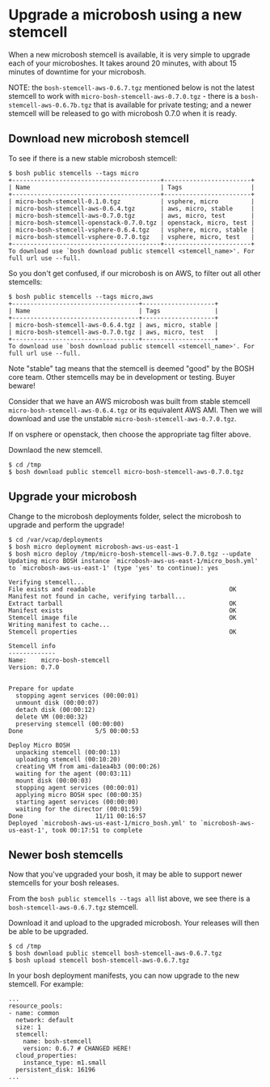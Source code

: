 # Upgrade a microbosh using a new stemcell

When a new microbosh stemcell is available, it is very simple to upgrade each of your microboshes. It takes around 20 minutes, with about 15 minutes of downtime for your microbosh.

NOTE: the `bosh-stemcell-aws-0.6.7.tgz` mentioned below is not the latest stemcell to work with `micro-bosh-stemcell-aws-0.7.0.tgz` - there is a `bosh-stemcell-aws-0.6.7b.tgz` that is available for private testing; and a newer stemcell will be released to go with microbosh 0.7.0 when it is ready.

## Download new microbosh stemcell

To see if there is a new stable microbosh stemcell:

```
$ bosh public stemcells --tags micro
+-----------------------------------------+------------------------+
| Name                                    | Tags                   |
+-----------------------------------------+------------------------+
| micro-bosh-stemcell-0.1.0.tgz           | vsphere, micro         |
| micro-bosh-stemcell-aws-0.6.4.tgz       | aws, micro, stable     |
| micro-bosh-stemcell-aws-0.7.0.tgz       | aws, micro, test       |
| micro-bosh-stemcell-openstack-0.7.0.tgz | openstack, micro, test |
| micro-bosh-stemcell-vsphere-0.6.4.tgz   | vsphere, micro, stable |
| micro-bosh-stemcell-vsphere-0.7.0.tgz   | vsphere, micro, test   |
+-----------------------------------------+------------------------+
To download use `bosh download public stemcell <stemcell_name>'. For full url use --full.
```

So you don't get confused, if our microbosh is on AWS, to filter out all other stemcells:

```
$ bosh public stemcells --tags micro,aws
+-----------------------------------+--------------------+
| Name                              | Tags               |
+-----------------------------------+--------------------+
| micro-bosh-stemcell-aws-0.6.4.tgz | aws, micro, stable |
| micro-bosh-stemcell-aws-0.7.0.tgz | aws, micro, test   |
+-----------------------------------+--------------------+
To download use `bosh download public stemcell <stemcell_name>'. For full url use --full.
```

Note "stable" tag means that the stemcell is deemed "good" by the BOSH core team. Other stemcells may be in development or testing. Buyer beware!

Consider that we have an AWS microbosh was built from stable stemcell `micro-bosh-stemcell-aws-0.6.4.tgz` or its equivalent AWS AMI. Then we will download and use the unstable `micro-bosh-stemcell-aws-0.7.0.tgz`.

If on vsphere or openstack, then choose the appropriate tag filter above.

Downlaod the new stemcell.

```
$ cd /tmp
$ bosh download public stemcell micro-bosh-stemcell-aws-0.7.0.tgz
```

## Upgrade your microbosh

Change to the microbosh deployments folder, select the microbosh to upgrade and perform the upgrade!

```
$ cd /var/vcap/deployments
$ bosh micro deployment microbosh-aws-us-east-1
$ bosh micro deploy /tmp/micro-bosh-stemcell-aws-0.7.0.tgz --update
Updating micro BOSH instance `microbosh-aws-us-east-1/micro_bosh.yml' to `microbosh-aws-us-east-1' (type 'yes' to continue): yes

Verifying stemcell...
File exists and readable                                     OK
Manifest not found in cache, verifying tarball...
Extract tarball                                              OK
Manifest exists                                              OK
Stemcell image file                                          OK
Writing manifest to cache...
Stemcell properties                                          OK

Stemcell info
-------------
Name:    micro-bosh-stemcell
Version: 0.7.0


Prepare for update
  stopping agent services (00:00:01)                                                                
  unmount disk (00:00:07)                                                                           
  detach disk (00:00:12)                                                                            
  delete VM (00:00:32)                                                                              
  preserving stemcell (00:00:00)                                                                    
Done                    5/5 00:00:53                                                                

Deploy Micro BOSH
  unpacking stemcell (00:00:13)                                                                     
  uploading stemcell (00:10:20)                                                                     
  creating VM from ami-da1ea4b3 (00:00:26)                                                          
  waiting for the agent (00:03:11)                                                                  
  mount disk (00:00:03)                                                                             
  stopping agent services (00:00:01)                                                                
  applying micro BOSH spec (00:00:35)                                                               
  starting agent services (00:00:00)                                                                
  waiting for the director (00:01:59)                                                               
Done                    11/11 00:16:57                                                              
Deployed `microbosh-aws-us-east-1/micro_bosh.yml' to `microbosh-aws-us-east-1', took 00:17:51 to complete
```

## Newer bosh stemcells

Now that you've upgraded your bosh, it may be able to support newer stemcells for your bosh releases.

From the `bosh public stemcells --tags all` list above, we see there is a `bosh-stemcell-aws-0.6.7.tgz` stemcell.

Download it and upload to the upgraded microbosh. Your releases will then be able to be upgraded.

```
$ cd /tmp
$ bosh download public stemcell bosh-stemcell-aws-0.6.7.tgz
$ bosh upload stemcell bosh-stemcell-aws-0.6.7.tgz
```

In your bosh deployment manifests, you can now upgrade to the new stemcell. For example:

```
...
resource_pools:
- name: common
  network: default
  size: 1
  stemcell:
    name: bosh-stemcell
    version: 0.6.7 # CHANGED HERE!
  cloud_properties:
    instance_type: m1.small
  persistent_disk: 16196
...
```